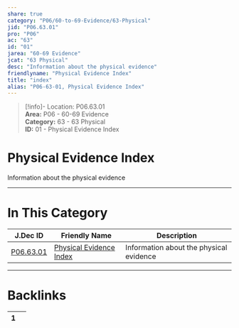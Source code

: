 ```yaml
---  
share: true  
category: "P06/60-to-69-Evidence/63-Physical"  
jid: "P06.63.01"  
pro: "P06"  
ac: "63"  
id: "01"  
jarea: "60-69 Evidence"  
jcat: "63 Physical"  
desc: "Information about the physical evidence"  
friendlyname: "Physical Evidence Index"  
title: "index"  
alias: "P06-63-01, Physical Evidence Index"  
---  
```

>[!info]- Location: P06.63.01  
>**Area:** P06 - 60-69 Evidence  
>**Category:** 63 - 63 Physical  
>**ID:** 01 - Physical Evidence Index  
  
# Physical Evidence Index  
  
Information about the physical evidence  
   
  
  
---  
# In This Category  
  
| J.Dec ID                                                                               | Friendly Name                                                                                        | Description                             |  
| -------------------------------------------------------------------------------------- | ---------------------------------------------------------------------------------------------------- | --------------------------------------- |  
| [P06.63.01](index.md#) | [Physical Evidence Index](index.md#) | Information about the physical evidence |  
  
  
---  
# Backlinks  
<div><table class="dataview table-view-table"><thead class="table-view-thead"><tr class="table-view-tr-header"><th class="table-view-th"><span></span><span class="dataview small-text">1</span></th><th class="table-view-th"><span></span></th></tr></thead><tbody class="table-view-tbody"></tbody></table></div>